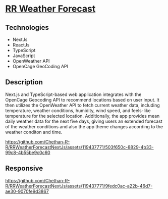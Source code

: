 # [RR Weather Forecast](http://rrweather.vercel.app)

## Technologies
* NextJs
* ReactJs
* TypeScript
* JavaScript
* OpenWeather API
* OpenCage GeoCoding API

## Description

Next.js and TypeScript-based web application integrates with the OpenCage Geocoding API to recommend locations based on user input. It then utilizes the OpenWeather API to fetch current weather data, including temperature, weather conditions, humidity, wind speed, and feels-like temperature for the selected location. Additionally, the app provides mean daily weather data for the next five days, giving users an extended forecast of the weather conditions and also the app theme changes according to the weather conditon and time.


https://github.com/Chethan-R-R/RRWeatherForecastNextJs/assets/119437771/503f650c-8829-4b33-99c8-4b55be9c0c60

## Responsive
https://github.com/Chethan-R-R/RRWeatherForecastNextJs/assets/119437771/9fedc0ac-a22b-46d7-ae30-9070fe9d3867

